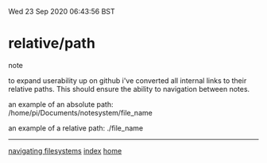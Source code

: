 Wed 23 Sep 2020 06:43:56 BST

# relative/path
note

to expand userability up on github i've converted all internal links to their relative paths. This should ensure the ability to navigation between notes.


an example of an absolute path: /home/pi/Documents/notesystem/file_name

an example of a relative path: ./file_name
___
[navigating filesystems](https://opensource.com/article/19/8/navigating-filesystem-relative-paths)
[index](./index-file.md)
[home](./home.md) 

